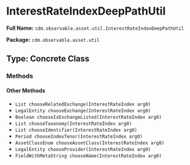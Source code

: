 # InterestRateIndexDeepPathUtil

**Full Name:** `cdm.observable.asset.util.InterestRateIndexDeepPathUtil`

**Package:** `cdm.observable.asset.util`

## Type: Concrete Class

### Methods

#### Other Methods

- `List chooseRelatedExchange(InterestRateIndex arg0)`
- `LegalEntity chooseExchange(InterestRateIndex arg0)`
- `Boolean chooseIsExchangeListed(InterestRateIndex arg0)`
- `List chooseTaxonomy(InterestRateIndex arg0)`
- `List chooseIdentifier(InterestRateIndex arg0)`
- `Period chooseIndexTenor(InterestRateIndex arg0)`
- `AssetClassEnum chooseAssetClass(InterestRateIndex arg0)`
- `LegalEntity chooseProvider(InterestRateIndex arg0)`
- `FieldWithMetaString chooseName(InterestRateIndex arg0)`

